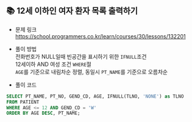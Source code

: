 ## 📚 12세 이하인 여자 환자 목록 출력하기
- 문제 링크
  <br /> https://school.programmers.co.kr/learn/courses/30/lessons/132201
  
- 풀이 방법
  <br /> 전화번호가 NULL일때 빈공간을 표시하기 위한 `IFNULL`조건   
        12세이하 AND 여성 조건 `WHERE`절  
        `AGE`를 기준으로 내림차순 정렬, 동일시 `PT_NAME`를 기준으로 오름차순  


- 풀이 코드
```sql
SELECT PT_NAME, PT_NO, GEND_CD, AGE, IFNULL(TLNO, 'NONE') as TLNO
FROM PATIENT
WHERE AGE <= 12 AND GEND_CD = 'W'
ORDER BY AGE DESC, PT_NAME;
``` 
